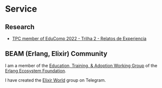 # Service 


## Research

- [TPC member of EduComp 2022 - Trilha 2 - Relatos de Experiencia](https://www.educompbrasil.org/simposio/2022/)


## BEAM (Erlang, Elixir) Community

I am a member of the [Education, Training, & Adoption Working Group](https://erlef.org/wg/education) of the [Erlang Ecosystem Foundation](https://erlef.org/).

I have created the [Elixir World](http://t.ne/elixir_world) group on Telegram.
